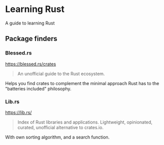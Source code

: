 # Learning Rust

A guide to learning Rust

## Package finders

### Blessed.rs

https://blessed.rs/crates

> An unofficial guide to the Rust ecosystem.

Helps you find crates to complement the minimal approach Rust has to the "batteries included" philosophy.

<!-- Good place to start as it appears to contain a smaller selection of more established crates. -->

### Lib.rs

https://lib.rs/

> Index of Rust libraries and applications. Lightweight, opinionated, curated, unofficial alternative to crates.io.

With own sorting algorithm, and a search function.
